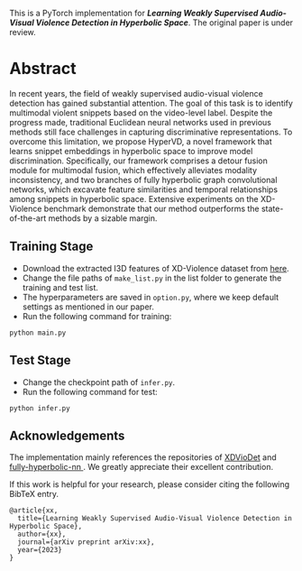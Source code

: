 
This is a PyTorch implementation for ***Learning Weakly Supervised Audio-Visual Violence Detection in Hyperbolic Space***. The original paper is under review. 

[//]: # (Please feel free to contact us via email if you have any further questions or inquiries.)
# Abstract 
In recent years, the field of weakly supervised audio-visual violence detection has gained substantial attention. The goal of this task is to identify multimodal violent snippets based on the video-level label. Despite the progress made, traditional Euclidean neural networks used in previous methods still face challenges in capturing discriminative representations. To overcome this limitation, we propose HyperVD, a novel framework that learns snippet embeddings in hyperbolic space to improve model discrimination. Specifically, our framework comprises a detour fusion module for multimodal fusion, which effectively alleviates modality inconsistency, and two branches of fully hyperbolic graph convolutional networks, which excavate feature similarities and temporal relationships among snippets in hyperbolic space. Extensive experiments on the XD-Violence benchmark demonstrate that our method outperforms the state-of-the-art methods by a sizable margin. 


## Training Stage
- Download the extracted I3D features of XD-Violence dataset from [here](https://roc-ng.github.io/XD-Violence/).
- Change the file paths of ```make_list.py``` in the list folder to generate the training and test list.
-  The hyperparameters are saved in ```option.py```, where we keep default settings as mentioned in our paper.
- Run the following command for training:
```
python main.py
```
## Test Stage
- Change the checkpoint path of ```infer.py```.
- Run the following command for test:
```
python infer.py
```

## Acknowledgements
The implementation mainly references the repositories of [XDVioDet](https://github.com/Roc-Ng/XDVioDet) and [fully-hyperbolic-nn
](https://github.com/chenweize1998/fully-hyperbolic-nn). We greatly appreciate their excellent contribution.


If this work is helpful for your research, please consider citing the following BibTeX entry.
```
@article{xx,
  title={Learning Weakly Supervised Audio-Visual Violence Detection in Hyperbolic Space},
  author={xx},
  journal={arXiv preprint arXiv:xx},
  year={2023}
}
```
